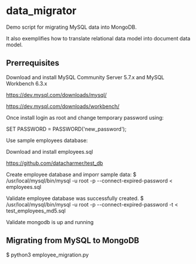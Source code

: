 # data_migrator
Demo script for migrating MySQL data into MongoDB. 

It also exemplifies how to translate relational data model into document data model.


## Prerrequisites

Download and install MySQL Community Server 5.7.x  and MySQL Workbench 6.3.x

https://dev.mysql.com/downloads/mysql/

https://dev.mysql.com/downloads/workbench/

Once install login as root and change temporary password using:

SET PASSWORD = PASSWORD('new_password');

Use sample employees database:

Download and install employees.sql

https://github.com/datacharmer/test_db

Create employee database and imporr sample data:
$ /usr/local/mysql/bin/mysql -u root -p --connect-expired-password  < employees.sql

Validate employee database was successfully created.
$ /usr/local/mysql/bin/mysql -u root -p --connect-expired-password  -t < test_employees_md5.sql

Validate mongodb is up and running

## Migrating from MySQL to MongoDB

$ python3 employee_migration.py
